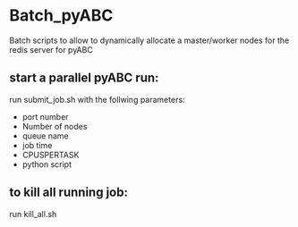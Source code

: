 # Batch_pyABC
Batch scripts to allow to dynamically allocate a master/worker nodes for the redis server for pyABC

## start a parallel pyABC run:
run submit_job.sh with the follwing parameters:
* port number
* Number of nodes
* queue name
* job time 
* CPUSPERTASK
* python script
## to kill all running job:
run kill_all.sh
